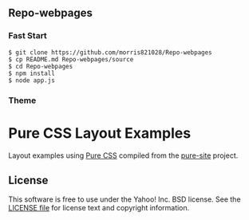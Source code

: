 ## Repo-webpages ##

### Fast Start ###

```
$ git clone https://github.com/morris821028/Repo-webpages
$ cp README.md Repo-webpages/source
$ cd Repo-webpages
$ npm install
$ node app.js
```

### Theme ###

Pure CSS Layout Examples
========================

Layout examples using [Pure CSS][pure] compiled from the [pure-site][] project.

[pure]: http://purecss.io/
[pure-site]: https://github.com/yahoo/pure-site


License
-------

This software is free to use under the Yahoo! Inc. BSD license.
See the [LICENSE file][] for license text and copyright information.

[LICENSE file]: https://github.com/yahoo/pure-site/blob/master/LICENSE.md
